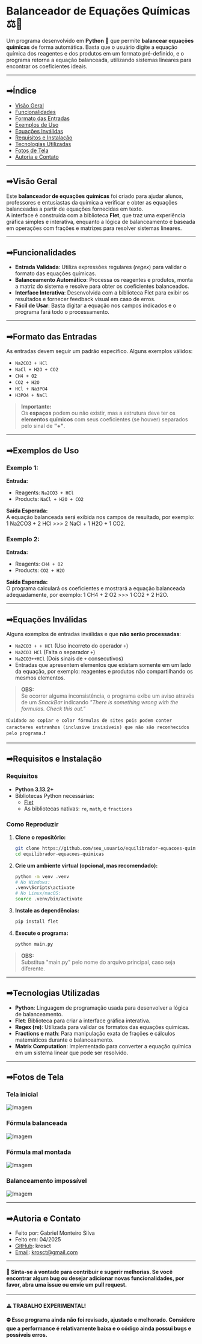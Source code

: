 # Balanceador de Equações Químicas ⚖️🧪

Um programa desenvolvido em **Python** 🐍 que permite **balancear equações químicas** de forma automática. Basta que o usuário digite a equação química dos reagentes e dos produtos em um formato pré-definido, e o programa retorna a equação balanceada, utilizando sistemas lineares para encontrar os coeficientes ideais.

---

## ➡Índice

- [Visão Geral](#visão-geral)
- [Funcionalidades](#funcionalidades)
- [Formato das Entradas](#formato-das-entradas)
- [Exemplos de Uso](#exemplos-de-uso)
- [Equações Inválidas](#equações-inválidas)
- [Requisitos e Instalação](#requisitos-e-instalação)
- [Tecnologias Utilizadas](#tecnologias-utilizadas)
- [Fotos de Tela](#fotos-de-tela)
- [Autoria e Contato](#autoria-e-contato)

---

## ➡Visão Geral

Este **balanceador de equações químicas** foi criado para ajudar alunos, professores e entusiastas da química a verificar e obter as equações balanceadas a partir de equações fornecidas em texto.  
A interface é construída com a biblioteca **Flet**, que traz uma experiência gráfica simples e interativa, enquanto a lógica de balanceamento é baseada em operações com frações e matrizes para resolver sistemas lineares.

---

## ➡Funcionalidades

- **Entrada Validada**: Utiliza expressões regulares (_regex_) para validar o formato das equações químicas.
- **Balanceamento Automático**: Processa os reagentes e produtos, monta a matriz do sistema e resolve para obter os coeficientes balanceados.
- **Interface Interativa**: Desenvolvida com a biblioteca Flet para exibir os resultados e fornecer feedback visual em caso de erros.
- **Fácil de Usar**: Basta digitar a equação nos campos indicados e o programa fará todo o processamento.
  
---

## ➡Formato das Entradas

As entradas devem seguir um padrão específico. Alguns exemplos válidos:

- `Na2CO3 + HCl`
- `NaCl + H2O + CO2`
- `CH4 + O2`
- `CO2 + H2O`
- `HCl + Na3PO4`
- `H3PO4 + NaCl`

> **Importante:**  
> Os **espaços** podem ou não existir, mas a estrutura deve ter os **elementos químicos** com seus coeficientes (se houver) separados pelo sinal de **"+"**.

---

## ➡Exemplos de Uso

### Exemplo 1:

**Entrada:**  
- Reagents: `Na2CO3 + HCl`  
- Products: `NaCl + H2O + CO2`

**Saída Esperada:**  
A equação balanceada será exibida nos campos de resultado, por exemplo:  
1 Na2CO3 + 2 HCl >>> 2 NaCl + 1 H2O + 1 CO2.

### Exemplo 2:

**Entrada:**  
- Reagents: `CH4 + O2`  
- Products: `CO2 + H2O`

**Saída Esperada:**  
O programa calculará os coeficientes e mostrará a equação balanceada adequadamente, por exemplo: 1 CH4 + 2 O2 >>> 1 CO2 + 2 H2O.

---

## ➡Equações Inválidas

Alguns exemplos de entradas inválidas e que **não serão processadas**:

- `Na2CO3 + + HCl` (Uso incorreto do operador `+`)
- `Na2CO3 HCl` (Falta o separador `+`)
- `Na2CO3++HCl` (Dois sinais de `+` consecutivos)
- Entradas que apresentem elementos que existam somente em um lado da equação, por exemplo: reagentes e produtos não compartilhando os mesmos elementos.

> **OBS:**  
> Se ocorrer alguma inconsistência, o programa exibe um aviso através de um *SnackBar* indicando *"There is something wrong with the formulas. Check this out."*

    ❗Cuidado ao copiar e colar fórmulas de sites pois podem conter caracteres estranhos (inclusive invisíveis) que não são reconhecidos pelo programa.❗

---

## ➡Requisitos e Instalação

### Requisitos

- **Python 3.13.2+**
- Bibliotecas Python necessárias:
  - [Flet](https://pypi.org/project/flet/)
  - As bibliotecas nativas: `re`, `math`, e `fractions`

### Como Reproduzir

1. **Clone o repositório:**
   ```bash
   git clone https://github.com/seu_usuario/equilibrador-equacoes-quimicas.git
   cd equilibrador-equacoes-quimicas

1. **Crie um ambiente virtual (opcional, mas recomendado):**
    ```bash
    python -m venv .venv
    # No Windows:
    .venv\Scripts\activate
    # No Linux/macOS:
    source .venv/bin/activate

1. **Instale as dependências:**
    ```bash
    pip install flet

1. **Execute o programa:**
    ```bash
    python main.py

> **OBS:**  
> Substitua "main.py" pelo nome do arquivo principal, caso seja diferente.

---

## ➡Tecnologias Utilizadas

- **Python**: Linguagem de programação usada para desenvolver a lógica de balanceamento.
- **Flet**: Biblioteca para criar a interface gráfica interativa.
- **Regex (re)**: Utilizada para validar os formatos das equações químicas.
- **Fractions e math**: Para manipulação exata de frações e cálculos matemáticos durante o balanceamento.
- **Matrix Computation**: Implementado para converter a equação química em um sistema linear que pode ser resolvido.

---

## ➡Fotos de Tela

### Tela inicial
![Imagem](screenshots/initial%20screen.png)

### Fórmula balanceada
![Imagem](screenshots/balanced%20formula.png)

### Fórmula mal montada
![Imagem](screenshots/bad%20built%20formula.png)

### Balanceamento impossível
![Imagem](screenshots/impossible%20balancing.png)

---

## ➡Autoria e Contato

- Feito por: Gabriel Monteiro Silva
- Feito em: 04/2025
- [GitHub](https://github.com/krosct): krosct
- [Email](mailto:krosct@gmail.com): krosct@gmail.com

---

#### 📢 Sinta-se à vontade para contribuir e sugerir melhorias. Se você encontrar algum bug ou desejar adicionar novas funcionalidades, por favor, abra uma issue ou envie um pull request.

---

#### ⚠️ TRABALHO EXPERIMENTAL!
#### ⛔ Esse programa ainda **não** foi revisado, ajustado e melhorado. Considere que a **performance é relativamente baixa** e o código ainda possui bugs e possíveis erros.

